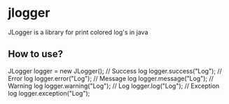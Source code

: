 <h1>jlogger</h1>
<p> JLogger is a library for print colored log's in java</p>

<h2>How to use?</h2>
JLogger logger = new JLogger();
// Success log
logger.success("Log");
// Error log
logger.error("Log");
// Message log
logger.message("Log");
// Warning log
logger.warning("Log");
// Log
logger.log("Log");
// Exception log
logger.exception("Log");
